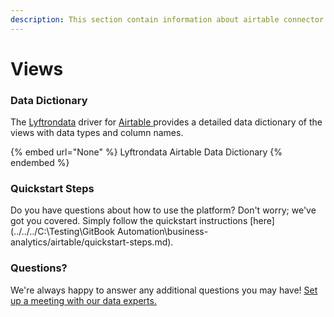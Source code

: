 ```yaml
---
description: This section contain information about airtable connector views information
---
```


# Views

### Data Dictionary

The [Lyftrondata](https://www.lyftrondata.com/) driver for [Airtable](https://www.lyftrondata.com/integration/business-analytics/airtable//)[ ](https://www.lyftrondata.com/integration/airtable/)provides a detailed data dictionary of the views with data types and column names.

{% embed url="None" %}
Lyftrondata Airtable Data Dictionary
{% endembed %}

### Quickstart Steps

Do you have questions about how to use the platform? Don't worry; we've got you covered. Simply follow the quickstart instructions [here](../../../C:\Testing\GitBook Automation\business-analytics/airtable/quickstart-steps.md).

### Questions? <a href="#questions" id="questions"></a>

We're always happy to answer any additional questions you may have! [Set up a meeting with our data experts.](https://www.lyftrondata.com/book-a-meeting/)



